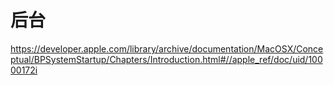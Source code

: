 # 后台

<https://developer.apple.com/library/archive/documentation/MacOSX/Conceptual/BPSystemStartup/Chapters/Introduction.html#//apple_ref/doc/uid/10000172i>
